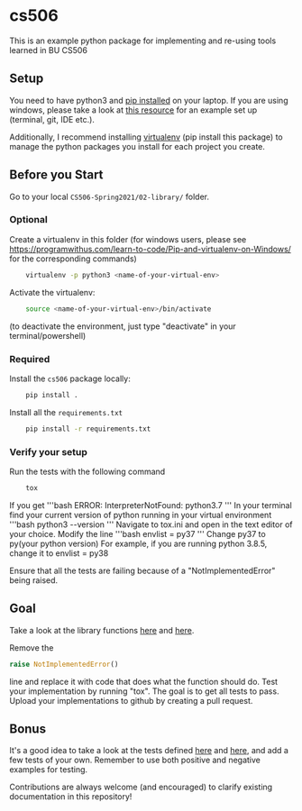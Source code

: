 # cs506

This is an example python package for implementing and re-using tools learned in BU CS506

## Setup

You need to have python3 and [pip installed](https://www.makeuseof.com/tag/install-pip-for-python/) on your laptop. If you are using windows, please take a look at [this resource](https://docs.microsoft.com/en-us/windows/python/beginners) for an example set up (terminal, git, IDE etc.).

Additionally, I recommend installing [virtualenv](https://pypi.org/project/virtualenv/1.7.1.2/) (pip install this package) to manage the python packages you install for each project you create.

## Before you Start

Go to your local `CS506-Spring2021/02-library/` folder.

### Optional

Create a virtualenv in this folder (for windows users, please see https://programwithus.com/learn-to-code/Pip-and-virtualenv-on-Windows/ for the corresponding commands)

```bash
    virtualenv -p python3 <name-of-your-virtual-env>
```

Activate the virtualenv:

```bash
    source <name-of-your-virtual-env>/bin/activate
```

(to deactivate the environment, just type "deactivate" in your terminal/powershell)

### Required

Install the `cs506` package locally:

```bash
    pip install .
```

Install all the `requirements.txt`

```bash
    pip install -r requirements.txt
```

### Verify your setup

Run the tests with the following command

```bash
    tox 
```

If you get 
'''bash 
    ERROR: InterpreterNotFound: python3.7
'''
In your terminal find your current version of python running in your virtual environment
'''bash
    python3 --version
'''
Navigate to tox.ini and open in the text editor of your choice. Modify the line 
'''bash
    envlist = py37
'''
Change py37 to py(your python version)
For example, if you are running python 3.8.5, change it to envlist = py38


Ensure that all the tests are failing because of a "NotImplementedError" being raised.

## Goal

Take a look at the library functions [here](https://github.com/gallettilance/CS506-Spring2021/blob/master/02-library/cs506/read.py) and [here](https://github.com/gallettilance/CS506-Spring2021/blob/master/02-library/cs506/sim.py).

Remove the

```python
raise NotImplementedError()
```

line and replace it with code that does what the function should do. Test your implementation by running "tox". The goal is to get all tests to pass. Upload your implementations to github by creating a pull request.

## Bonus

It's a good idea to take a look at the tests defined [here](https://github.com/gallettilance/CS506-Spring2021/blob/master/02-library/tests/test_read.py) and [here](https://github.com/gallettilance/CS506-Spring2021/blob/master/02-library/tests/test_sim.py), and add a few tests of your own. Remember to use both positive and negative examples for testing.


Contributions are always welcome (and encouraged) to clarify existing documentation in this repository!
